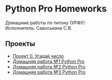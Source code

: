 # Python Pro Homeworks
Домашние работы по питону (УРФУ)  
Исполнитель: Савоськина С.В.

## Проекты

* [Проект 0. Угадай число](https://github.com/svwk/homeworks/tree/master/hw1)
* [Домашняя работа №1 Python Pro](https://github.com/svwk/homeworks/tree/master/hw1_1)
* [Домашняя работа №2 Python Pro](https://github.com/svwk/homeworks/tree/master/hw2)
* [Домашняя работа №3 Python Pro](https://github.com/svwk/homeworks/tree/master/hw3)
